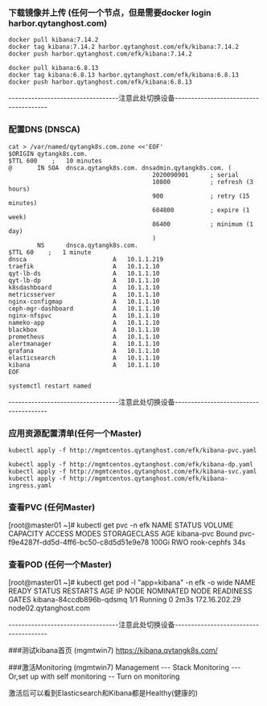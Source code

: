 ### 下载镜像并上传 (任何一个节点，但是需要docker login harbor.qytanghost.com)
```shell script
docker pull kibana:7.14.2
docker tag kibana:7.14.2 harbor.qytanghost.com/efk/kibana:7.14.2
docker push harbor.qytanghost.com/efk/kibana:7.14.2

docker pull kibana:6.8.13
docker tag kibana:6.8.13 harbor.qytanghost.com/efk/kibana:6.8.13
docker push harbor.qytanghost.com/efk/kibana:6.8.13

```

----------------------------------注意此处切换设备--------------------------------------

### 配置DNS (DNSCA)
```shell script
cat > /var/named/qytangk8s.com.zone <<'EOF'
$ORIGIN qytangk8s.com.
$TTL 600    ;   10 minutes
@       IN SOA  dnsca.qytangk8s.com. dnsadmin.qytangk8s.com. (
                                        2020090901      ; serial
                                        10800           ; refresh (3 hours)
                                        900             ; retry (15 minutes)
                                        604800          ; expire (1 week)
                                        86400           ; minimum (1 day)
                                        )
        NS      dnsca.qytangk8s.com.
$TTL 60    ;   1 minute
dnsca                        A   10.1.1.219
traefik                      A   10.1.1.10
qyt-lb-ds                    A   10.1.1.10
qyt-lb-dp                    A   10.1.1.10
k8sdashboard                 A   10.1.1.10
metricsserver                A   10.1.1.10
nginx-configmap              A   10.1.1.10
ceph-mgr-dashboard           A   10.1.1.10
nginx-nfspvc                 A   10.1.1.10
nameko-app                   A   10.1.1.10
blackbox                     A   10.1.1.10
prometheus                   A   10.1.1.10
alertmanager                 A   10.1.1.10
grafana                      A   10.1.1.10
elasticsearch                A   10.1.1.10
kibana                       A   10.1.1.10
EOF

systemctl restart named

```

----------------------------------注意此处切换设备--------------------------------------

### 应用资源配置清单(任何一个Master)
```shell script
kubectl apply -f http://mgmtcentos.qytanghost.com/efk/kibana-pvc.yaml

kubectl apply -f http://mgmtcentos.qytanghost.com/efk/kibana-dp.yaml
kubectl apply -f http://mgmtcentos.qytanghost.com/efk/kibana-svc.yaml
kubectl apply -f http://mgmtcentos.qytanghost.com/efk/kibana-ingress.yaml

```

### 查看PVC (任何Master)
[root@master01 ~]# kubectl get pvc -n efk
NAME                STATUS   VOLUME                                     CAPACITY   ACCESS MODES   STORAGECLASS   AGE
kibana-pvc          Bound    pvc-f9e4287f-dd5d-4ff6-bc50-c8d5d51e9e78   100Gi      RWO            rook-cephfs    34s

### 查看POD (任何一个Master)
[root@master01 ~]# kubectl get pod -l "app=kibana" -n efk -o wide
NAME                      READY   STATUS    RESTARTS   AGE    IP              NODE                    NOMINATED NODE   READINESS GATES
kibana-84ccdb896b-qdsmq   1/1     Running   0          2m3s   172.16.202.29   node02.qytanghost.com   <none>           <none>


----------------------------------注意此处切换设备--------------------------------------

###测试kibana首页 (mgmtwin7)
https://kibana.qytangk8s.com/


###激活Monitoring (mgmtwin7)
Management --- Stack Monitoring --- Or,set up with self monitoring -- Turn on monitoring

激活后可以看到Elasticsearch和Kibana都是Healthy(健康的)